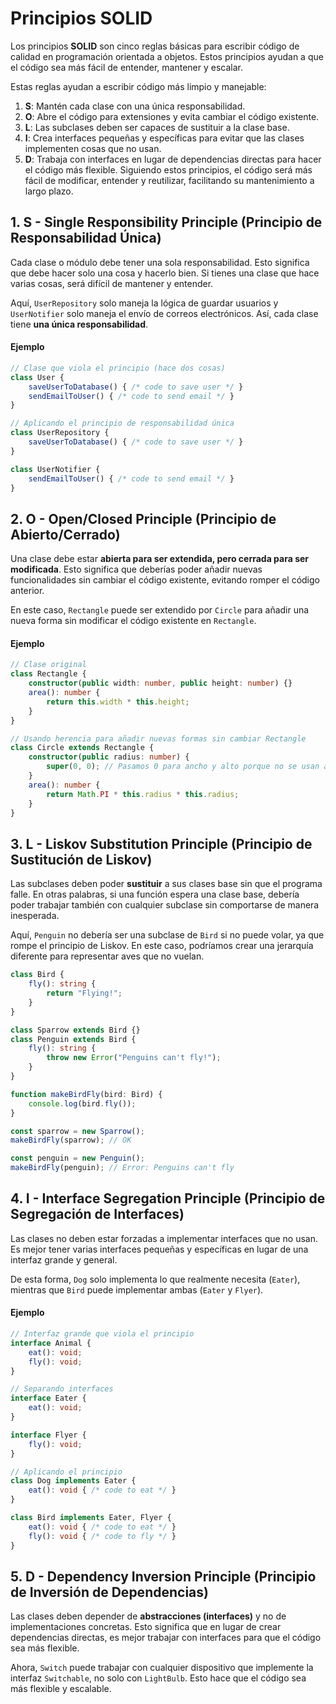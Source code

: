# Principios SOLID

Los principios **SOLID** son cinco reglas básicas para escribir código de calidad en programación orientada a objetos. Estos principios ayudan a que el código sea más fácil de entender, mantener y escalar.

Estas reglas ayudan a escribir código más limpio y manejable:

1. **S**: Mantén cada clase con una única responsabilidad.
2. **O**: Abre el código para extensiones y evita cambiar el código existente.
3. **L**: Las subclases deben ser capaces de sustituir a la clase base.
4. **I**: Crea interfaces pequeñas y específicas para evitar que las clases implementen cosas que no usan.
5. **D**: Trabaja con interfaces en lugar de dependencias directas para hacer el código más flexible.
Siguiendo estos principios, el código será más fácil de modificar, entender y reutilizar, facilitando su mantenimiento a largo plazo.

## 1. S - Single Responsibility Principle (Principio de Responsabilidad Única)

Cada clase o módulo debe tener una sola responsabilidad. Esto significa que debe hacer solo una cosa y hacerlo bien. Si tienes una clase que hace varias cosas, será difícil de mantener y entender.

Aquí, `UserRepository` solo maneja la lógica de guardar usuarios y `UserNotifier` solo maneja el envío de correos electrónicos. Así, cada clase tiene **una única responsabilidad**.

#### Ejemplo
```typescript
// Clase que viola el principio (hace dos cosas)
class User {
    saveUserToDatabase() { /* code to save user */ }
    sendEmailToUser() { /* code to send email */ }
}

// Aplicando el principio de responsabilidad única
class UserRepository {
    saveUserToDatabase() { /* code to save user */ }
}

class UserNotifier {
    sendEmailToUser() { /* code to send email */ }
}
```

## 2. O - Open/Closed Principle (Principio de Abierto/Cerrado)

Una clase debe estar **abierta para ser extendida, pero cerrada para ser modificada**. Esto significa que deberías poder añadir nuevas funcionalidades sin cambiar el código existente, evitando romper el código anterior.

En este caso, `Rectangle` puede ser extendido por `Circle` para añadir una nueva forma sin modificar el código existente en `Rectangle`.

#### Ejemplo
```typescript
// Clase original
class Rectangle {
    constructor(public width: number, public height: number) {}
    area(): number {
        return this.width * this.height;
    }
}

// Usando herencia para añadir nuevas formas sin cambiar Rectangle
class Circle extends Rectangle {
    constructor(public radius: number) {
        super(0, 0); // Pasamos 0 para ancho y alto porque no se usan aquí
    }
    area(): number {
        return Math.PI * this.radius * this.radius;
    }
}
```

## 3. L - Liskov Substitution Principle (Principio de Sustitución de Liskov)

Las subclases deben poder **sustituir** a sus clases base sin que el programa falle. En otras palabras, si una función espera una clase base, debería poder trabajar también con cualquier subclase sin comportarse de manera inesperada.

Aquí, `Penguin` no debería ser una subclase de `Bird` si no puede volar, ya que rompe el principio de Liskov. En este caso, podríamos crear una jerarquía diferente para representar aves que no vuelan.

```typescript
class Bird {
    fly(): string {
        return "Flying!";
    }
}

class Sparrow extends Bird {}
class Penguin extends Bird {
    fly(): string {
        throw new Error("Penguins can't fly!");
    }
}

function makeBirdFly(bird: Bird) {
    console.log(bird.fly());
}

const sparrow = new Sparrow();
makeBirdFly(sparrow); // OK

const penguin = new Penguin();
makeBirdFly(penguin); // Error: Penguins can't fly
```

## 4. I - Interface Segregation Principle (Principio de Segregación de Interfaces)

Las clases no deben estar forzadas a implementar interfaces que no usan. Es mejor tener varias interfaces pequeñas y específicas en lugar de una interfaz grande y general.

De esta forma, `Dog` solo implementa lo que realmente necesita (`Eater`), mientras que `Bird` puede implementar ambas (`Eater` y `Flyer`).

#### Ejemplo
```typescript
// Interfaz grande que viola el principio
interface Animal {
    eat(): void;
    fly(): void;
}

// Separando interfaces
interface Eater {
    eat(): void;
}

interface Flyer {
    fly(): void;
}

// Aplicando el principio
class Dog implements Eater {
    eat(): void { /* code to eat */ }
}

class Bird implements Eater, Flyer {
    eat(): void { /* code to eat */ }
    fly(): void { /* code to fly */ }
}
```

## 5. **D - Dependency Inversion Principle (Principio de Inversión de Dependencias)**

Las clases deben depender de **abstracciones (interfaces)** y no de implementaciones concretas. Esto significa que en lugar de crear dependencias directas, es mejor trabajar con interfaces para que el código sea más flexible.

Ahora, `Switch` puede trabajar con cualquier dispositivo que implemente la interfaz `Switchable`, no solo con `LightBulb`. Esto hace que el código sea más flexible y escalable.

<!--stackedit_data:
eyJoaXN0b3J5IjpbLTE5Nzc5Mzg4OTVdfQ==
-->